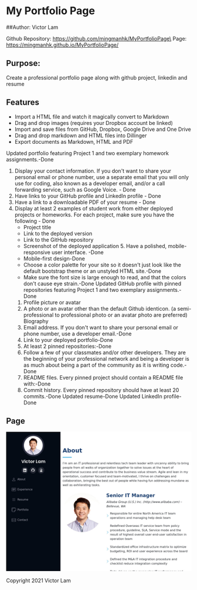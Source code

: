 # My Portfolio Page
##Author: Victor Lam

Github Repository: https://github.com/mingmanhk/MyPortfolioPage\
Page: https://mingmanhk.github.io/MyPortfolioPage/ 

## Purpose: 
Create a professional portfolio page along with github project, linkedin and resume
## Features

- Import a HTML file and watch it magically convert to Markdown
- Drag and drop images (requires your Dropbox account be linked)
- Import and save files from GitHub, Dropbox, Google Drive and One Drive
- Drag and drop markdown and HTML files into Dillinger
- Export documents as Markdown, HTML and PDF

Updated portfolio featuring Project 1 and two exemplary homework assignments.-Done
1. Display your contact information. If you don't want to share your personal email or phone number, use a separate email that you will only use for coding, also known as a developer email, and/or a call forwarding service, such as Google Voice. - Done
2. Have links to your GitHub profile and LinkedIn profile - Done
3. Have a link to a downloadable PDF of your resume - Done
4. Display at least 2 examples of student work from either deployed projects or homeworks. For each project, make sure you have the following - Done
    - Project title
    - Link to the deployed version
    - Link to the GitHub repository
    - Screenshot of the deployed application
        5. Have a polished, mobile-responsive user interface. -Done
    - Mobile-first design-Done
    - Choose a color palette for your site so it doesn't just look like the default bootstrap theme or an unstyled HTML site.-Done
    - Make sure the font size is large enough to read, and that the colors don't cause eye strain.-Done
Updated GitHub profile with pinned repositories featuring Project 1 and two exemplary assignments.-Done
    1. Profile picture or avatar
    2. A photo or an avatar other than the default Github identicon. (a semi-professional to professional photo or an avatar photo are preferred)
Biography
    3. Email address. If you don't want to share your personal email or phone number, use a developer email.-Done
    4. Link to your deployed portfolio-Done
    5. At least 2 pinned repositories:-Done
    6. Follow a few of your classmates and/or other developers. They are the beginning of your professional network and being a developer is as much about being a part of the community as it is writing code.-Done
    7. README files. Every pinned project should contain a README file with:-Done
    8. Commit history. Every pinned repository should have at least 20 commits.-Done
Updated resume-Done
Updated LinkedIn profile-Done

## Page
![Page](assets/Page.jpg)


Copyright 2021 Victor Lam